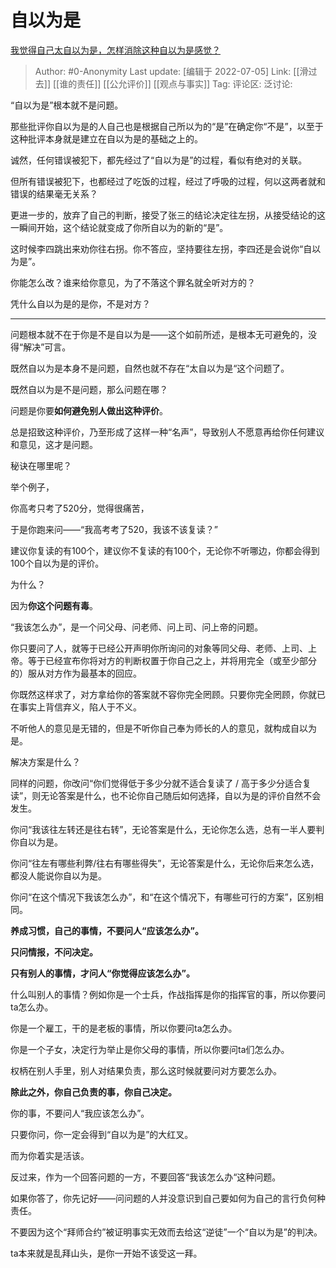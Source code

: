 # 自以为是
[我觉得自己太自以为是，怎样消除这种自以为是感觉？](https://www.zhihu.com/question/27769516/answer/2559845187)

> Author: #0-Anonymity
> Last update: [编辑于 2022-07-05]
> Link: [[滑过去]] [[谁的责任]] [[公允评价]] [[观点与事实]]
> Tag:
> 评论区:
> 泛讨论:

“自以为是”根本就不是问题。

那些批评你自以为是的人自己也是根据自己所以为的“是”在确定你“不是”，以至于这种批评本身就是建立在自以为是的基础之上的。

诚然，任何错误被犯下，都先经过了“自以为是”的过程，看似有绝对的关联。

但所有错误被犯下，也都经过了吃饭的过程，经过了呼吸的过程，何以这两者就和错误的结果毫无关系？

更进一步的，放弃了自己的判断，接受了张三的结论决定往左拐，从接受结论的这一瞬间开始，这个结论就变成了你所自以为的新的“是”。

这时候李四跳出来劝你往右拐。你不答应，坚持要往左拐，李四还是会说你“自以为是”。

你能怎么改？谁来给你意见，为了不落这个罪名就全听对方的？

凭什么自以为是的是你，不是对方？

---

问题根本就不在于你是不是自以为是——这个如前所述，是根本无可避免的，没得“解决”可言。

既然自以为是本身不是问题，自然也就不存在“太自以为是“这个问题了。

既然自以为是不是问题，那么问题在哪？

问题是你要**如何避免别人做出这种评价**。

总是招致这种评价，乃至形成了这样一种“名声”，导致别人不愿意再给你任何建议和意见，这才是问题。

秘诀在哪里呢？

举个例子，

你高考只考了520分，觉得很痛苦，

于是你跑来问——“我高考考了520，我该不该复读？”

建议你复读的有100个，建议你不复读的有100个，无论你不听哪边，你都会得到100个自以为是的评价。

为什么？

因为**你这个问题有毒**。

“我该怎么办”，是一个问父母、问老师、问上司、问上帝的问题。

你只要问了人，就等于已经公开声明你所询问的对象等同父母、老师、上司、上帝。等于已经宣布你将对方的判断权置于你自己之上，并将用完全（或至少部分的）服从对方作为最基本的回应。

你既然这样求了，对方拿给你的答案就不容你完全罔顾。只要你完全罔顾，你就已在事实上背信弃义，陷人于不义。

不听他人的意见是无错的，但是不听你自己奉为师长的人的意见，就构成自以为是。

解决方案是什么？

同样的问题，你改问“你们觉得低于多少分就不适合复读了 / 高于多少分适合复读”，则无论答案是什么，也不论你自己随后如何选择，自以为是的评价自然不会发生。

你问“我该往左转还是往右转”，无论答案是什么，无论你怎么选，总有一半人要判你自以为是。

你问“往左有哪些利弊/往右有哪些得失”，无论答案是什么，无论你后来怎么选，都没人能说你自以为是。

你问“在这个情况下我该怎么办”，和“在这个情况下，有哪些可行的方案”，区别相同。

**养成习惯，自己的事情，不要问人“应该怎么办”。**

**只问情报，不问决定。**

**只有别人的事情，才问人“你觉得应该怎么办”。**

什么叫别人的事情？例如你是一个士兵，作战指挥是你的指挥官的事，所以你要问ta怎么办。

你是一个雇工，干的是老板的事情，所以你要问ta怎么办。

你是一个子女，决定行为举止是你父母的事情，所以你要问ta们怎么办。

权柄在别人手里，别人对结果负责，那么这时候就要问对方要怎么办。

**除此之外，你自己负责的事，你自己决定。**

你的事，不要问人“我应该怎么办”。

只要你问，你一定会得到“自以为是”的大红叉。

而为你着实是活该。

反过来，作为一个回答问题的一方，不要回答“我该怎么办“这种问题。

如果你答了，你先记好——问问题的人并没意识到自己要如何为自己的言行负何种责任。

不要因为这个“拜师合约”被证明事实无效而去给这“逆徒”一个“自以为是”的判决。

ta本来就是乱拜山头，是你一开始不该受这一拜。
